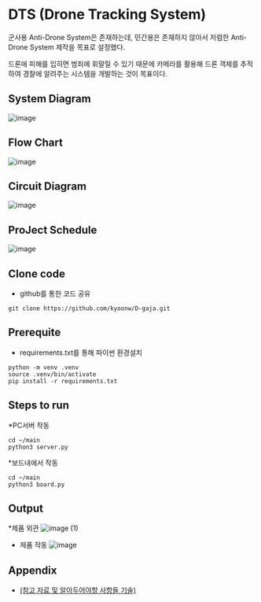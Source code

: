 # DTS (Drone Tracking System)

군사용 Anti-Drone System은 존재하는데, 민간용은 존재하지 않아서 저렴한 Anti-Drone System 제작을 목표로 설정했다. 


드론에 피해를 입히면 범죄에 휘말릴 수 있기 때문에 카메라를 활용해 드론 객체를 추적하여 경찰에 알려주는 시스템을 개발하는 것이 목표이다.



## System Diagram
![image](https://github.com/kyoonw/D-gaja/assets/170689181/0f8e5abe-79e4-4a28-97df-f8174818dc20)


## Flow Chart
![image](https://github.com/kyoonw/D-gaja/assets/170689181/a07804d7-750b-40c4-a8f1-22bb975f5341)


## Circuit Diagram
![image](https://github.com/kyoonw/D-gaja/assets/170689181/02a2f16f-0451-436e-970c-399432458d4d)


## ProJect Schedule
![image](https://github.com/kyoonw/D-gaja/assets/170689181/249d19c5-d74f-4213-bc66-d2c0765f6dba)


## Clone code

* github를 통한 코드 공유 

```shell
git clone https://github.com/kyoonw/D-gaja.git
```

## Prerequite

* requirements.txt를 통해 파이썬 환경설치

```shell
python -m venv .venv
source .venv/bin/activate
pip install -r requirements.txt
```

## Steps to run

*PC서버 작동

```shell
cd ~/main
python3 server.py
```
*보드내에서 작동 
```shell
cd ~/main
python3 board.py
```

## Output
*제품 외관
![image (1)](https://github.com/kyoonw/D-gaja/assets/88040637/836c15e8-a656-4366-807f-c4fff6e9aca8)

* 제품 작동 
![image](https://github.com/kyoonw/D-gaja/assets/170689181/afcd1fee-880e-4435-8ec4-a44f15ed67f1)

## Appendix

* [(참고 자료 및 알아두어야할 사항들 기술)](https://github.com/kyoonw/D-gaja)
